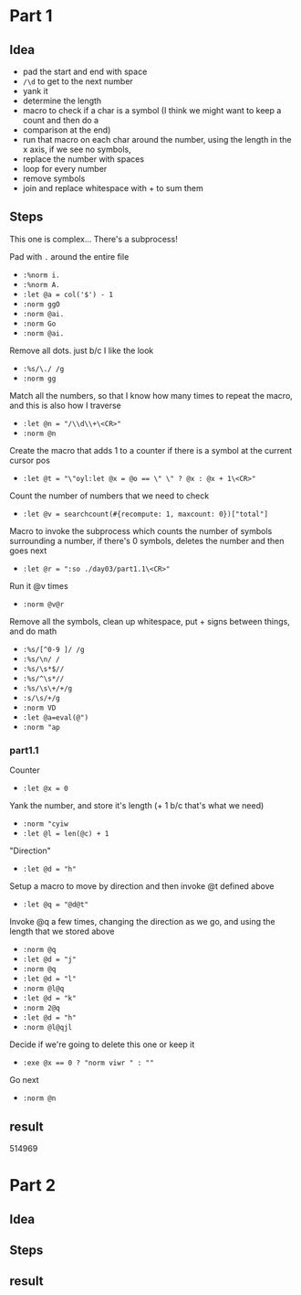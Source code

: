 
# Part 1
## Idea

- pad the start and end with space
- `/\d` to get to the next number
- yank it
- determine the length
- macro to check if a char is a symbol (I think we might want to keep a count and then do a
- comparison at the end)
- run that macro on each char around the number, using the length in the x axis, if we see no symbols,
- replace the number with spaces
- loop for every number
- remove symbols
- join and replace whitespace with + to sum them

## Steps

This one is complex... There's a subprocess!

Pad with `.` around the entire file
- `:%norm i.`
- `:%norm A.`
- `:let @a = col('$') - 1`
- `:norm ggO`
- `:norm @ai.`
- `:norm Go`
- `:norm @ai.`

Remove all dots. just b/c I like the look
- `:%s/\./ /g`
- `:norm gg`

Match all the numbers, so that I know how many times to repeat the macro, and this is also how
I traverse
- `:let @n = "/\\d\\+\<CR>"`
- `:norm @n`

Create the macro that adds 1 to a counter if there is a symbol at the current cursor pos
- `:let @t = "\"oyl:let @x = @o == \" \" ? @x : @x + 1\<CR>"`

Count the number of numbers that we need to check
- `:let @v = searchcount(#{recompute: 1, maxcount: 0})["total"]`

Macro to invoke the subprocess which counts the number of symbols surrounding a number, if there's
0 symbols, deletes the number and then goes next
- `:let @r = ":so ./day03/part1.1\<CR>"`

Run it @v times
- `:norm @v@r`

Remove all the symbols, clean up whitespace, put + signs between things, and do math
- `:%s/[^0-9 ]/ /g`
- `:%s/\n/ /`
- `:%s/\s*$//`
- `:%s/^\s*//`
- `:%s/\s\+/+/g`
- `:s/\s/+/g`
- `:norm VD`
- `:let @a=eval(@")`
- `:norm "ap`


### part1.1

Counter
- `:let @x = 0`

Yank the number, and store it's length (+ 1 b/c that's what we need)
- `:norm "cyiw`
- `:let @l = len(@c) + 1`

"Direction"
- `:let @d = "h"`

Setup a macro to move by direction and then invoke @t defined above
- `:let @q = "@d@t"`

Invoke @q a few times, changing the direction as we go, and using the length that we stored above
- `:norm @q`
- `:let @d = "j"`
- `:norm @q`
- `:let @d = "l"`
- `:norm @l@q`
- `:let @d = "k"`
- `:norm 2@q`
- `:let @d = "h"`
- `:norm @l@qjl`

Decide if we're going to delete this one or keep it
- `:exe @x == 0 ? "norm viwr " : ""`

Go next
- `:norm @n`

## result
514969

# Part 2
## Idea


## Steps


## result
